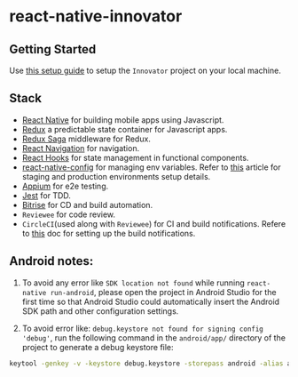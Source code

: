 # react-native-innovator

## Getting Started
  Use [this setup guide](docs/PROJECT_SETUP.md) to setup the `Innovator` project on your local machine.

## Stack
- [React Native](https://facebook.github.io/react-native/) for building mobile apps using Javascript.
- [Redux](https://redux.js.org/) a predictable state container for Javascript apps.
- [Redux Saga](https://github.com/redux-saga/redux-saga) middleware for Redux.
- [React Navigation](https://reactnavigation.org/) for navigation.
- [React Hooks](https://reactjs.org/docs/hooks-intro.html) for state management in functional components.
- [react-native-config](https://github.com/luggit/react-native-config) for managing env variables. Refer to [this](https://ajaysidhu17.medium.com/configure-production-and-staging-environments-in-react-native-6c0d0faad034) article for staging and production environments setup details.
- [Appium](https://appium.io/) for e2e testing.
- [Jest](https://jestjs.io/) for TDD.
- [Bitrise](https://www.bitrise.io/) for CD and build automation.
- `Reviewee` for code review.
- `CircleCI`(used along with `Reviewee`) for CI and build notifications. Refere to [this](./docs/REVIEWEE_CIRCLE_CI_CONFIG.md) doc for setting up the build notifications.

## Android notes:

1. To avoid any error like ``SDK location not found`` while running ``react-native run-android``, please open the project in Android Studio for the first time so that Android Studio could automatically insert the Android SDK path and other configuration settings.

2. To avoid error like: ``debug.keystore not found for signing config 'debug'``, run the following command in the ``android/app/`` directory of the project to generate a debug keystore file:

```bash
keytool -genkey -v -keystore debug.keystore -storepass android -alias androiddebugkey -keypass android -keyalg RSA -keysize 2048 -validity 10000
```
